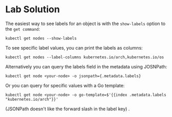 # Lab Solution

The easiest way to see labels for an object is with the `show-labels` option to the `get command`:

```
kubectl get nodes --show-labels
```

To see specific label values, you can print the labels as columns:

```
kubectl get nodes --label-columns kubernetes.io/arch,kubernetes.io/os
```

Alternatively you can query the labels field in the metadata using JOSNPath:

```
kubectl get node <your-node> -o jsonpath={.metadata.labels}
```

Or you can query for specific values with a Go template:

```
kubectl get node <your-node> -o go-template=$'{{index .metadata.labels "kubernetes.io/arch"}}'
```

(JSONPath doesn't like the forward slash in the label key)
.
